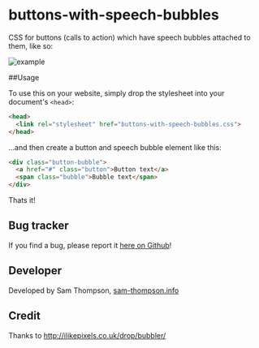 buttons-with-speech-bubbles
===========================

CSS for buttons (calls to action) which have speech bubbles attached to them, like so:

![example](http://i.imgur.com/JXxdXv2.jpg)

##Usage

To use this on your website, simply drop the stylesheet into your document's `<head>`:

```html
<head>
  <link rel="stylesheet" href="buttons-with-speech-bubbles.css">
</head>
```

...and then create a button and speech bubble element like this:

```html
<div class="button-bubble">
  <a href="#" class="button">Button text</a>
  <span class="bubble">Bubble text</span>
</div>
```

Thats it!

## Bug tracker

If you find a bug, please report it [here on Github](https://github.com/samteeeee/buttons-with-speech-bubbles/issues)!

## Developer

Developed by Sam Thompson, [sam-thompson.info](http://sam-thompson.info)

## Credit

Thanks to http://ilikepixels.co.uk/drop/bubbler/
